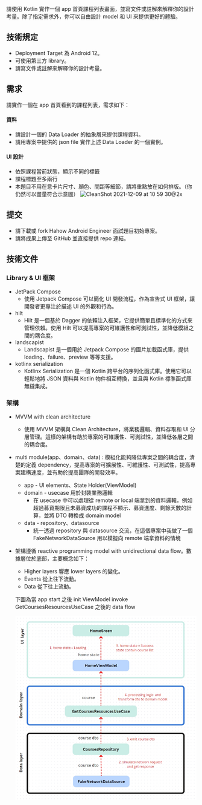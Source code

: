 請使用 Kotlin 實作一個 app 首頁課程列表畫面，並寫文件或註解來解釋你的設計考量。除了指定需求外，你可以自由設計 model 和 UI 來提供更好的體驗。

## 技術規定

- Deployment Target 為 Android 12。
- 可使用第三方 library。
- 請寫文件或註解來解釋你的設計考量。

## 需求

請實作一個在 app 首頁看到的課程列表，需求如下：

#### 資料

- 請設計一個的 Data Loader 的抽象層來提供課程資料。
- 請用專案中提供的 json file 實作上述 Data Loader 的一個實例。

#### UI 設計

- 依照課程當前狀態，顯示不同的標籤
- 課程標題至多兩行
- 本題目不用在意卡片尺寸、顏色、間距等細節，請將重點放在如何排版。（你仍然可以盡量符合示意圖）
  <img width="300" alt="CleanShot 2021-12-09 at 10 59 30@2x" src="https://user-images.githubusercontent.com/76472179/145350022-b4624fe0-2612-4fdb-950c-da6898ca4166.png">

## 提交

- 請下載或 fork Hahow Android Engineer 面試題目初始專案。
- 請將成果上傳至 GitHub 並直接提供 repo 連結。

## 技術文件

### Library & UI 框架

- JetPack Compose
    - 使用 Jetpack Compose 可以簡化 UI 開發流程，作為宣告式 UI 框架，讓開發者更專注於描述 UI 的外觀和行為。
- hilt
    - Hilt 是一個基於 Dagger 的依賴注入框架，它提供簡單且標準化的方式來管理依賴。使用 Hilt 可以提高專案的可維護性和可測試性，並降低模組之間的耦合度。
- landscapist
    - Landscapist 是一個用於 Jetpack Compose 的圖片加載函式庫，提供 loading、failure、preview 等等支援。
- kotlinx serialization
    - Kotlinx Serialization 是一個 Kotlin 跨平台的序列化函式庫。使用它可以輕鬆地將 JSON 資料與 Kotlin 物件相互轉換，並且與 Kotlin
      標準函式庫無縫集成。

### 架構

- MVVM with clean architecture
    - 使用 MVVM 架構與 Clean Architecture，將業務邏輯、資料存取和 UI 分層管理。這樣的架構有助於專案的可維護性、可測試性，並降低各層之間的耦合度。
- multi module(app、domain、data) : 模組化能夠降低專案之間的耦合度，清楚的定義
  dependency，提高專案的可擴展性、可維護性、可測試性，提高專案建構速度，並有助於提高團隊的開發效率。
    - app - UI elements、State Holder(ViewModel)
    - domain - usecase 用於封裝業務邏輯
        - 在 usecase 中可以處理從 remote or local 端拿到的資料邏輯，例如超過募資期限且未募資成功的課程不顯示、募資進度、剩餘天數的計算，並將 DTO 轉換成
          domain model
    - data - repository、datasource
        - 統一透過 repository 與 datasource 交流，在這個專案中我做了一個 FakeNetworkDataSource 用以模擬向 remote 端拿資料的情境

- 架構遵循 reactive programming model with unidirectional data flow。數據層位於底部，主要概念如下：
  - Higher layers 響應 lower layers 的變化。
  - Events 從上往下流動。
  - Data 從下往上流動。

  下圖為當 app start 之後 init ViewModel invoke GetCoursesResourcesUseCase 之後的 data flow
  <center>
    <img src="docs/data_flow.jpg" width="600px"/>
  </center>